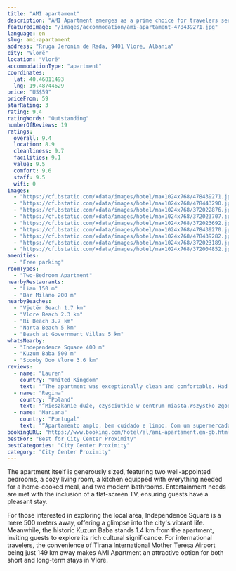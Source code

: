 ```yaml
---
title: "AMI apartament"
description: "AMI Apartment emerges as a prime choice for travelers seeking comfortable, air-conditioned accommodations in Vlorë, complete with a welcoming balcony."
featuredImage: "/images/accommodation/ami-apartament-478439271.jpg"
language: en
slug: ami-apartament
address: "Rruga Jeronim de Rada, 9401 Vlorë, Albania"
city: "Vlorë"
location: "Vlorë"
accommodationType: "apartment"
coordinates:
  lat: 40.46811493
  lng: 19.48744629
price: "US$59"
priceFrom: 59
starRating: 3
rating: 9.4
ratingWords: "Outstanding"
numberOfReviews: 19
ratings:
  overall: 9.4
  location: 8.9
  cleanliness: 9.7
  facilities: 9.1
  value: 9.5
  comfort: 9.6
  staff: 9.5
  wifi: 0
images:
  - "https://cf.bstatic.com/xdata/images/hotel/max1024x768/478439271.jpg?k=322bf99f70baec7cd338ff72e245fe11beb4a1be2bc8e0341eeeff7b00422c78&o=&hp=1"
  - "https://cf.bstatic.com/xdata/images/hotel/max1024x768/478443290.jpg?k=0e36b8a0dc542b1e25b8d3c6c0c1287d331027c59de4c7ace4b54a1102dd11d1&o=&hp=1"
  - "https://cf.bstatic.com/xdata/images/hotel/max1024x768/372022876.jpg?k=6d63be16e80b39b5adca84102df2266dc0d719b185b24e0d60024e691767bad7&o=&hp=1"
  - "https://cf.bstatic.com/xdata/images/hotel/max1024x768/372023707.jpg?k=e523a1b627c45258367840e32b3a70ea48f66a27a1c54fe7499d35592baf2070&o=&hp=1"
  - "https://cf.bstatic.com/xdata/images/hotel/max1024x768/372023692.jpg?k=e5538f3105fadf30edaacca0f80985edd7a248fde6116ce1c2d4f7050a8dc2ee&o=&hp=1"
  - "https://cf.bstatic.com/xdata/images/hotel/max1024x768/478439270.jpg?k=9565319deb9d713a138a6d347d16f0acc6bff6cd0e6295905d411e8efb1c7661&o=&hp=1"
  - "https://cf.bstatic.com/xdata/images/hotel/max1024x768/478439282.jpg?k=8404faa6b3a63ba09b564425acb8ee6a4f968e73d24485929958e477d73aba71&o=&hp=1"
  - "https://cf.bstatic.com/xdata/images/hotel/max1024x768/372023189.jpg?k=f31f770664bd35c24c73eb3ac2b6e1f8e4f159beb4eaa0e57366e6f29279b1dd&o=&hp=1"
  - "https://cf.bstatic.com/xdata/images/hotel/max1024x768/372004852.jpg?k=ed2282da732f327898db63ca491294aea1e4282316da7503efa436c8e1a5321f&o=&hp=1"
amenities:
  - "Free parking"
roomTypes:
  - "Two-Bedroom Apartment"
nearbyRestaurants:
  - "Lian 150 m"
  - "Bar Milano 200 m"
nearbyBeaches:
  - "Vjetër Beach 1.7 km"
  - "Vlore Beach 2.3 km"
  - "Ri Beach 3.7 km"
  - "Narta Beach 5 km"
  - "Beach at Government Villas 5 km"
whatsNearby:
  - "Independence Square 400 m"
  - "Kuzum Baba 500 m"
  - "Scooby Doo Vlore 3.6 km"
reviews:
  - name: "Lauren"
    country: "United Kingdom"
    text: "“The apartment was exceptionally clean and comfortable. Had a lovely time- thank you to the host!”"
  - name: "Regina"
    country: "Poland"
    text: "“Mieszkanie duże, czyściutkie w centrum miasta.Wszystko zgodne z opisem ..”"
  - name: "Mariana"
    country: "Portugal"
    text: "“Apartamento amplo, bem cuidado e limpo. Com um supermercado mesmo ao lado”"
bookingURL: "https://www.booking.com/hotel/al/ami-apartament.en-gb.html?aid=8035640"
bestFor: "Best for City Center Proximity"
bestCategories: "City Center Proximity"
category: "City Center Proximity"
---
```


The apartment itself is generously sized, featuring two well-appointed bedrooms, a cozy living room, a kitchen equipped with everything needed for a home-cooked meal, and two modern bathrooms. Entertainment needs are met with the inclusion of a flat-screen TV, ensuring guests have a pleasant stay.

For those interested in exploring the local area, Independence Square is a mere 500 meters away, offering a glimpse into the city's vibrant life. Meanwhile, the historic Kuzum Baba stands 1.4 km from the apartment, inviting guests to explore its rich cultural significance. For international travelers, the convenience of Tirana International Mother Teresa Airport being just 149 km away makes AMI Apartment an attractive option for both short and long-term stays in Vlorë.